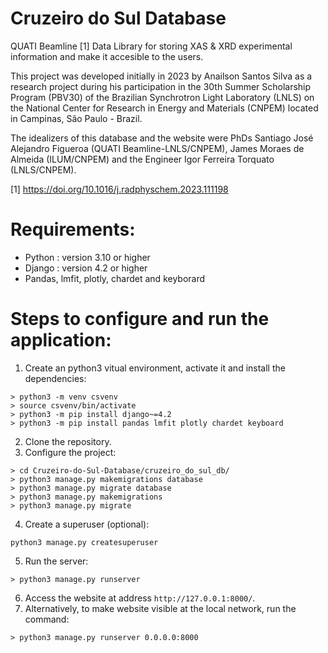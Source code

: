 # Cruzeiro do Sul Database
  QUATI Beamline [1] Data Library for storing XAS & XRD experimental information and make it accesible to the users.
  
  This project was developed initially in 2023 by Anailson Santos Silva as a research project during his participation in the 30th Summer Scholarship Program (PBV30) of the Brazilian Synchrotron Light Laboratory (LNLS) on the National Center for Research in Energy and Materials (CNPEM) located in Campinas, São Paulo - Brazil.
  
  The idealizers of this database and the website were PhDs Santiago José Alejandro Figueroa (QUATI Beamline-LNLS/CNPEM), James Moraes de Almeida (ILUM/CNPEM) and the Engineer Igor Ferreira Torquato (LNLS/CNPEM).
  
[1] https://doi.org/10.1016/j.radphyschem.2023.111198  

# Requirements:
  - Python : version 3.10 or higher
  - Django : version 4.2 or higher
  - Pandas, lmfit, plotly, chardet and keyborard  
  
# Steps to configure and run the application:

  1. Create an python3 vitual environment, activate it and install the dependencies:
  
  ```
  > python3 -m venv csvenv
  > source csvenv/bin/activate
  > python3 -m pip install django~=4.2
  > python3 -m pip install pandas lmfit plotly chardet keyboard
  ```
  
  2. Clone the repository.
  3. Configure the project:
  ```
  > cd Cruzeiro-do-Sul-Database/cruzeiro_do_sul_db/
  > python3 manage.py makemigrations database
  > python3 manage.py migrate database
  > python3 manage.py makemigrations
  > python3 manage.py migrate   
 ```
  4. Create a superuser (optional):
  ```
  python3 manage.py createsuperuser
  ```
  5. Run the server:
  ```
  > python3 manage.py runserver
  ```
  6. Access the website at address `http://127.0.0.1:8000/`.
  7. Alternatively, to make website visible at the local network, run the command:
  ```
  > python3 manage.py runserver 0.0.0.0:8000
  ```
